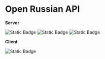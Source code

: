 # Open Russian API

**Server**

![Static Badge](https://img.shields.io/badge/nginx-009639?style=flat-square)
![Static Badge](https://img.shields.io/badge/FastAPI-009485?style=flat-square)
![Static Badge](https://img.shields.io/badge/SQLModel-7E56C2?style=flat-square)

**Client**

![Static Badge](https://img.shields.io/badge/Next.js-black?style=flat-square)
